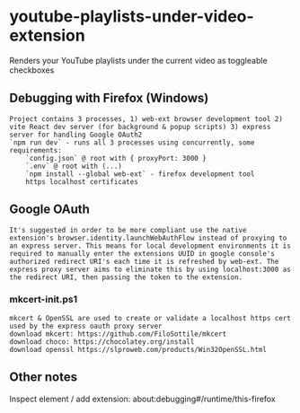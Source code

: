 # youtube-playlists-under-video-extension

Renders your YouTube playlists under the current video as toggleable checkboxes

## Debugging with Firefox (Windows)
    Project contains 3 processes, 1) web-ext browser development tool 2) vite React dev server (for background & popup scripts) 3) express server for handling Google OAuth2
    `npm run dev` - runs all 3 processes using concurrently, some requirements:
        `config.json` @ root with { proxyPort: 3000 }
        `.env` @ root with (...)
        `npm install --global web-ext` - firefox development tool
        https localhost certificates

## Google OAuth
    It's suggested in order to be more compliant use the native extension's browser.identity.launchWebAuthFlow instead of proxying to an express server. This means for local development environments it is required to manually enter the extensions UUID in google console's authorized redirect URI's each time it is refreshed by web-ext. The express proxy server aims to eliminate this by using localhost:3000 as the redirect URI, then passing the token to the extension.  

### mkcert-init.ps1
    mkcert & OpenSSL are used to create or validate a localhost https cert used by the express oauth proxy server
    download mkcert: https://github.com/FiloSottile/mkcert
    download choco: https://chocolatey.org/install
    download openssl https://slproweb.com/products/Win32OpenSSL.html
    
## Other notes

Inspect element / add extension:
    about:debugging#/runtime/this-firefox
